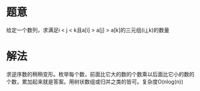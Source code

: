 # 题意
给定一个数列，求满足i < j < k且a[i] > a[j] > a[k]的三元组(i,j,k)的数量

# 解法
求逆序数的稍稍变形。枚举每个数，前面比它大的数的个数乘以后面比它小的数的个数，累加起来就是答案。用树状数组或归并之类的皆可。复杂度O(nlog(n))